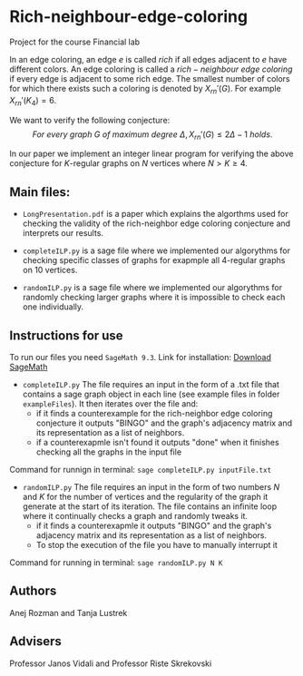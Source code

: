 # Rich-neighbour-edge-coloring
Project for the course Financial lab

In an edge coloring, an edge $e$ is called $rich$ if all edges adjacent to $e$ have different colors. An edge coloring is called a $rich-neighbour \ edge \ coloring$ if every edge is adjacent to some rich edge. The smallest number of colors for which there exists such a coloring is denoted by $X_{rn}'(G)$. For example $X_{rn}'(K_4)=6$. 

We want to verify the following conjecture:
$$For \ every \ graph \ G \ of \ maximum \ degree \ \Delta, X_{rn}'(G) \leq 2\Delta - 1 \ holds.$$

In our paper we implement an integer linear program for verifying the above conjecture for $K$-regular graphs on $N$ vertices where $N > K\geq 4$. 

## Main files:
- `LongPresentation.pdf` is a paper which explains the algorthms used for checking the validity of the rich-neighbor edge coloring conjecture and interprets our results. 

- `completeILP.py` is a sage file where we implemented our algorythms for checking specific classes of graphs for exapmple all 4-regular graphs on 10 vertices.

- `randomILP.py` is a sage file where we implemented our algorythms for randomly checking larger graphs where it is impossible to check each one individually.

## Instructions for use
To run our files you need `SageMath 9.3`. Link for installation: [Download SageMath](https://www.sagemath.org/)

- `completeILP.py` The file requires an input in the form of a .txt file that contains a sage graph object in each line (see example files in folder `exampleFiles`). It then iterates over the file and:
    - if it finds a counterexample for the rich-neighbor edge coloring conjecture it outputs "BINGO" and the graph's adjacency matrix and its representation as a list of neighbors.
    - if a counterexapmle isn't found it outputs "done" when it finishes checking all the graphs in the input file

Command for runnign in terminal: `sage completeILP.py inputFile.txt`

- `randomILP.py` The file requires an input in the form of two numbers $N$ and $K$ for the number of vertices and the regularity of the graph it generate at the start of its iteration. The file contains an infinite loop where it continually checks a graph and randomly tweaks it.
    - if it finds a counterexapmle it outputs "BINGO" and the graph's adjacency matrix and its representation as a list of neighbors.
    - To stop the execution of the file you have to manually interrupt it

Command for running in terminal: `sage randomILP.py N K`


## Authors
Anej Rozman and Tanja Lustrek

## Advisers
Professor Janos Vidali and Professor Riste Skrekovski



